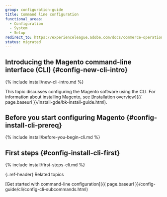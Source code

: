 ```yaml
---
group: configuration-guide
title: Command line configuration
functional_areas:
  - Configuration
  - System
  - Setup
redirect_to: https://experienceleague.adobe.com/docs/commerce-operations/configuration-guide/cli/config-cli.html
status: migrated
---
```


## Introducing the Magento command-line interface (CLI) {#config-new-cli-intro}
{% include install/new-cli-intro.md %}

This topic discusses configuring the Magento software using the CLI. For information about installing Magento, see [Installation overview]({{ page.baseurl }}/install-gde/bk-install-guide.html).

## Before you start configuring Magento {#config-install-cli-prereq}
{% include install/before-you-begin-cli.md %}

## First steps {#config-install-cli-first}
{% include install/first-steps-cli.md %}

{:.ref-header}
Related topics

[Get started with command-line configuration]({{ page.baseurl }}/config-guide/cli/config-cli-subcommands.html)
